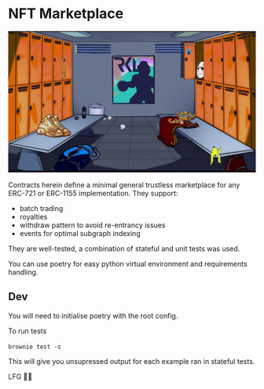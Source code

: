 # NFT Marketplace

![locker-room](static/locker-room.png)

Contracts herein define a minimal general trustless marketplace for any ERC-721 or ERC-1155 implementation. They support:

- batch trading
- royalties
- withdraw pattern to avoid re-entrancy issues
- events for optimal subgraph indexing

They are well-tested, a combination of stateful and unit tests was used.

You can use poetry for easy python virtual environment and requirements handling.

## Dev

You will need to initialise poetry with the root config.

To run tests

`brownie test -s`

This will give you unsupressed output for each example ran in stateful tests.

LFG 👑🦍
